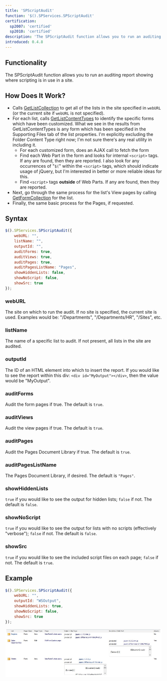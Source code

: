 ```yaml
---
title: 'SPScriptAudit'
function: '$().SPServices.SPScriptAudit'
certification:
  sp2007: 'certified'
  sp2010: 'certified'
description: 'The SPScriptAudit function allows you to run an auditing report showing where scripting is in use in a site.'
introduced: 0.4.8
---
```


## Functionality

The SPScriptAudit function allows you to run an auditing report showing where scripting is in use in a site.

## How Does It Work?

*   Calls [GetListCollection](http://msdn.microsoft.com/en-us/library/lists.lists.getlistcollection.aspx) to get all of the lists in the site specified in `webURL` (or the current site if `webURL` is not specified).
*   For each list, calls [GetListContentTypes](http://msdn.microsoft.com/en-us/library/lists.lists.getlistcontenttypes.aspx) to identify the specific forms which have been customized. What we see in the results from GetListContentTypes is any form which has been specified in the Supporting Files tab of the list properties. I'm explicitly excluding the Folder Content Type right now; I'm not sure there's any real utility in including it.
    *   For each customized form, does an AJAX call to fetch the form
    *   Find each Web Part in the form and looks for internal `<script>` tags. If any are found, then they are reported. I also look for any occurrences of "`$(`" within the `<script>` tags, which should indicate usage of jQuery, but I'm interested in better or more reliable ideas for this.
    *   Find `<script>` tags **outside** of Web Parts. If any are found, then they are reported.
*   Next, go through the same process for the list's View pages by calling [GetFormCollection](http://msdn.microsoft.com/en-us/library/forms.forms.getformcollection.aspx) for the list.
*   Finally, the same basic process for the Pages, if requested.

## Syntax

``` javascript
$().SPServices.SPScriptAudit({
	webURL: "",
	listName: "",
	outputId: "",
	auditForms: true,
	auditViews: true,
	auditPages: true,
	auditPagesListName: "Pages",
	showHiddenLists: false,
	showNoScript: false,
	showSrc: true
});
```

### webURL

The site on which to run the audit. If no site is specified, the current site is used. Examples would be: "/Departments", "/Departments/HR", "/Sites", etc.

### listName

The name of a specific list to audit. If not present, all lists in the site are audited.

### outputId

The ID of an HTML element into which to insert the report. If you would like to see the report within this div: `<div id="MyOutput"></div>`, then the value would be "MyOutput".

### auditForms

Audit the form pages if true. The default is `true`.

### auditViews

Audit the view pages if true. The default is `true`.

### auditPages

Audit the Pages Document Library if true. The default is `true`.

### auditPagesListName
The Pages Document Library, if desired. The default is `"Pages"`.

### showHiddenLists
`true` if you would like to see the output for hidden lists; `false` if not. The default is `false`.

### showNoScript

`true` if you would like to see the output for lists with no scripts (effectively "verbose"); `false` if not. The default is `false`.

### showSrc
`true` if you would like to see the included script files on each page; `false` if not. The default is `true`.

## Example

``` javascript
$().SPServices.SPScriptAudit({
	webURL: "",
	outputId: "WSOutput",
	showHiddenLists: true,
	showNoScript: false,
	showSrc: true
});
```

![script audit results](img/SPScriptAudit1.jpg)
